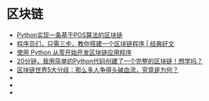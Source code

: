# 区块链


*   [Python实现一条基于POS算法的区块链](https://learnblockchain.cn/2018/08/07/python-blockchain-with-pos/)
*   [程序员们，只需三步，教你搭建一个区块链程序 | 经典好文](https://blog.csdn.net/blockchain_lemon/article/details/80837336)
*   [使用 Python 从零开始开发区块链应用程序](http://www.ibm.com/developerworks/cn/cloud/library/cl-develop-blockchain-app-in-python/index.html)
*   [20分钟，我用简单的Python代码创建了一个完整的区块链！想学吗？](https://blog.csdn.net/blockchain_lemon/article/details/80891527)
*   [区块链世界5大分歧：那么多人争得头破血流，究竟是为何？](https://www.ihuoqiu.com/Content/information?data=ocXYCW15X4__2FLhgCa8xSKuw__2C__2C)
*   []()
*   []()
*   []()
